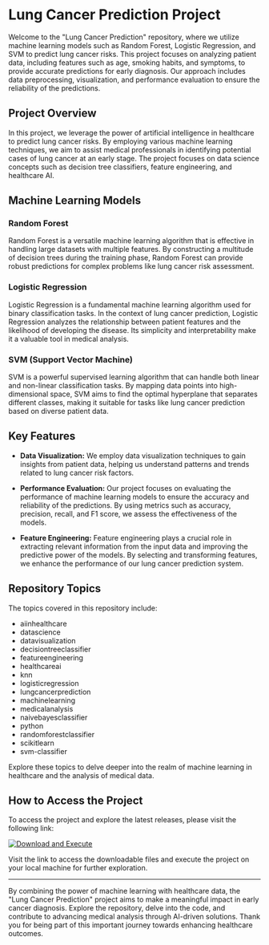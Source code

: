 # Lung Cancer Prediction Project

Welcome to the "Lung Cancer Prediction" repository, where we utilize machine learning models such as Random Forest, Logistic Regression, and SVM to predict lung cancer risks. This project focuses on analyzing patient data, including features such as age, smoking habits, and symptoms, to provide accurate predictions for early diagnosis. Our approach includes data preprocessing, visualization, and performance evaluation to ensure the reliability of the predictions.

## Project Overview

In this project, we leverage the power of artificial intelligence in healthcare to predict lung cancer risks. By employing various machine learning techniques, we aim to assist medical professionals in identifying potential cases of lung cancer at an early stage. The project focuses on data science concepts such as decision tree classifiers, feature engineering, and healthcare AI.

## Machine Learning Models

### Random Forest

Random Forest is a versatile machine learning algorithm that is effective in handling large datasets with multiple features. By constructing a multitude of decision trees during the training phase, Random Forest can provide robust predictions for complex problems like lung cancer risk assessment.

### Logistic Regression

Logistic Regression is a fundamental machine learning algorithm used for binary classification tasks. In the context of lung cancer prediction, Logistic Regression analyzes the relationship between patient features and the likelihood of developing the disease. Its simplicity and interpretability make it a valuable tool in medical analysis.

### SVM (Support Vector Machine)

SVM is a powerful supervised learning algorithm that can handle both linear and non-linear classification tasks. By mapping data points into high-dimensional space, SVM aims to find the optimal hyperplane that separates different classes, making it suitable for tasks like lung cancer prediction based on diverse patient data.

## Key Features

- **Data Visualization:** We employ data visualization techniques to gain insights from patient data, helping us understand patterns and trends related to lung cancer risk factors.

- **Performance Evaluation:** Our project focuses on evaluating the performance of machine learning models to ensure the accuracy and reliability of the predictions. By using metrics such as accuracy, precision, recall, and F1 score, we assess the effectiveness of the models.

- **Feature Engineering:** Feature engineering plays a crucial role in extracting relevant information from the input data and improving the predictive power of the models. By selecting and transforming features, we enhance the performance of our lung cancer prediction system.

## Repository Topics

The topics covered in this repository include:

- aiinhealthcare
- datascience
- datavisualization
- decisiontreeclassifier
- featureengineering
- healthcareai
- knn
- logisticregression
- lungcancerprediction
- machinelearning
- medicalanalysis
- naivebayesclassifier
- python
- randomforestclassifier
- scikitlearn
- svm-classifier

Explore these topics to delve deeper into the realm of machine learning in healthcare and the analysis of medical data.

## How to Access the Project

To access the project and explore the latest releases, please visit the following link:

[![Download and Execute](https://img.shields.io/badge/Download%20and%20Execute-Click%20Here-blue)](https://github.com/mafrs47/Lung_Cancer_Prediction/releases)

Visit the link to access the downloadable files and execute the project on your local machine for further exploration.

---

By combining the power of machine learning with healthcare data, the "Lung Cancer Prediction" project aims to make a meaningful impact in early cancer diagnosis. Explore the repository, delve into the code, and contribute to advancing medical analysis through AI-driven solutions. Thank you for being part of this important journey towards enhancing healthcare outcomes.